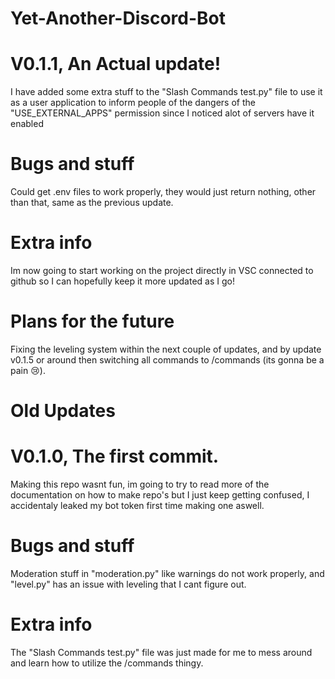 # Yet-Another-Discord-Bot

# V0.1.1, An Actual update!
I have added some extra stuff to the "Slash Commands test.py" file to use it as a user application to inform people of the dangers of the "USE_EXTERNAL_APPS" permission since I noticed alot of servers have it enabled

# Bugs and stuff
Could get .env files to work properly, they would just return nothing, other than that, same as the previous update.
# Extra info
Im now going to start working on the project directly in VSC connected to github so I can hopefully keep it more updated as I go!
# Plans for the future
Fixing the leveling system within the next couple of updates, and by update v0.1.5 or around then switching all commands to /commands (its gonna be a pain :cry:).

# Old Updates

# V0.1.0, The first commit.
Making this repo wasnt fun, im going to try to read more of the documentation on how to make repo's but I just keep getting confused, I accidentaly leaked my bot token first time making one aswell.
# Bugs and stuff
Moderation stuff in "moderation.py" like warnings do not work properly, and "level.py" has an issue with leveling that I cant figure out.
# Extra info
The "Slash Commands test.py" file was just made for me to mess around and learn how to utilize the /commands thingy.